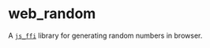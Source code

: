# web_random

A [`js_ffi`](https://www.github.com/richardanaya/js_ffi) library for generating random numbers in browser.
